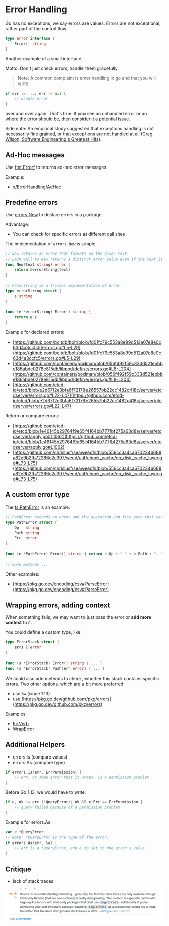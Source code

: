 # Error Handling

Go has no exceptions, we say errors are values. Errors are not exceptional,
rather part of the control flow.

```go
type error interface {
    Error() string
}
```

Another example of a small interface.

Motto: Don't just check errors, handle them gracefully.

> Note: A common complaint is error handling in go and that you will write:

```go
if err := ...; err != nil {
    // handle error
}
```

over and over again. That's true. If you see an unhandled error or an `_` where
the error should be, then consider it a potential issue.

Side note: An empirical study suggested that exceptions handling is not
necessarily fine grained, or that exceptions are not handled at all ([Greg Wilson, Software Engineering's Greatest Hits](https://www.youtube.com/watch?v=HrVtA-ue-x0)).

## Ad-Hoc messages

Use [fmt.Errorf](https://pkg.go.dev/fmt#Errorf) to returns ad-hoc error messages.

Example:

* [x/ErrorHandling/AdHoc](x/ErrorHandling/AdHoc/main.go)

## Predefine errors

Use [errors.New](https://pkg.go.dev/errors#example-New) to declare errors in a package.

Advantage:

* You can check for specific errors at different call sites

The implementation of `errors.New` is simple:

```go
// New returns an error that formats as the given text.
// Each call to New returns a distinct error value even if the text is identical.
func New(text string) error {
	return &errorString{text}
}

// errorString is a trivial implementation of error.
type errorString struct {
	s string
}

func (e *errorString) Error() string {
	return e.s
}
```

Example for declared errors:

* [https://github.com/boltdb/bolt/blob/fd01fc79c553a8e99d512a07e8e0c63d4a3ccfc5/errors.go#L5-L29](https://github.com/boltdb/bolt/blob/fd01fc79c553a8e99d512a07e8e0c63d4a3ccfc5/errors.go#L5-L29)
* [https://github.com/containers/podman/blob/056f492f59c333d521ebbbe186abde0278e815db/libpod/define/errors.go#L8-L204](https://github.com/containers/podman/blob/056f492f59c333d521ebbbe186abde0278e815db/libpod/define/errors.go#L8-L204)
* [https://github.com/etcd-io/etcd/blob/e2d67f2e3bfa6f72178e26557bb22cc1482c418c/server/etcdserver/errors.go#L22-L47](https://github.com/etcd-io/etcd/blob/e2d67f2e3bfa6f72178e26557bb22cc1482c418c/server/etcdserver/errors.go#L22-L47)

Return or compare errors:

* [https://github.com/etcd-io/etcd/blob/1e46145b29764f9e65f4164bb777fbf275a63d8a/server/etcdserver/apply.go#L1062](https://github.com/etcd-io/etcd/blob/1e46145b29764f9e65f4164bb777fbf275a63d8a/server/etcdserver/apply.go#L1062)
* [https://github.com/chrislusf/seaweedfs/blob/556cc3a4ca6702346688a82e9b2fb72266c2c307/weed/util/chunk_cache/on_disk_cache_layer.go#L73-L75](https://github.com/chrislusf/seaweedfs/blob/556cc3a4ca6702346688a82e9b2fb72266c2c307/weed/util/chunk_cache/on_disk_cache_layer.go#L73-L75)

## A custom error type

The [fs.PathError](https://github.com/golang/go/blob/8f4c020660d4c8a7bab9a7363551d07176e638eb/src/io/fs/fs.go#L242-L257) is an example.

```go
// PathError records an error and the operation and file path that caused it.
type PathError struct {
	Op   string
	Path string
	Err  error
}

func (e *PathError) Error() string { return e.Op + " " + e.Path + ": " + e.Err.Error() }

// more methods ...
```


Other examples:

* [https://pkg.go.dev/encoding/csv#ParseError](https://pkg.go.dev/encoding/csv#ParseError)

## Wrapping errors, adding context

When something fails, we may want to just pass the error or **add more context** to it.

You could define a custom type, like:

```go
type ErrorStack struct {
    errs []error
}

func (s *ErrorStack) Error() string { ... }
func (s *ErrorStack) Push(err error) { ... }
```

We could also add methods to check, whether this stack contains specific errors. Two other options, which are a bit more preferred:

* use `%w` (since 1.13)
* use [https://pkg.go.dev/github.com/pkg/errors](https://pkg.go.dev/github.com/pkg/errors)

Examples:

* [ErrVerb](x/ErrorHandling/ErrVerb/main.go)
* [WrapError](x/ErrorHandling/WrapError/main.go)


## Additional Helpers

* errors.Is (compare values)
* errors.As (compare type)


```go
if errors.Is(err, ErrPermission) {
    // err, or some error that it wraps, is a permission problem
}
```

Before Go 1.13, we would have to write:

```go
if e, ok := err.(*QueryError); ok && e.Err == ErrPermission {
    // query failed because of a permission problem
}
```

Example for errors.As:

```go
var e *QueryError
// Note: *QueryError is the type of the error.
if errors.As(err, &e) {
    // err is a *QueryError, and e is set to the error's value
}
```

## Critique

* lack of stack traces

![](static/errors-2022-124734344_49005129.png)